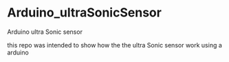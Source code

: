 # Arduino_ultraSonicSensor
Arduino ultra Sonic sensor

this repo was intended to show how the the ultra Sonic sensor work using a arduino 



